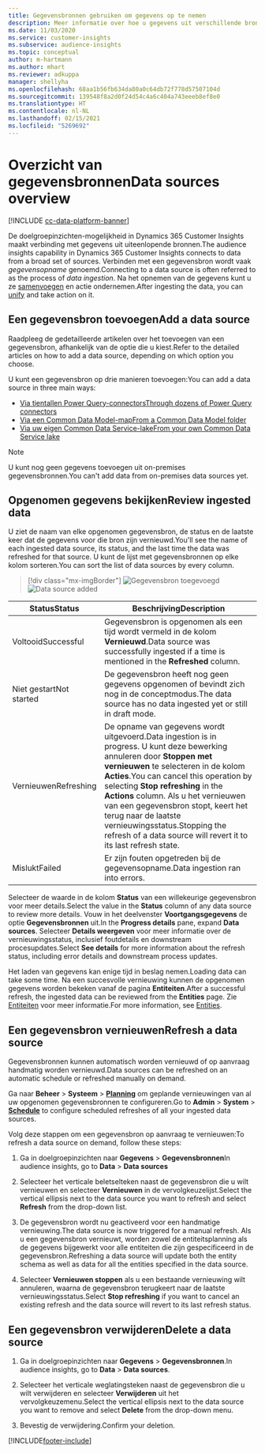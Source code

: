 ```yaml
---
title: Gegevensbronnen gebruiken om gegevens op te nemen
description: Meer informatie over hoe u gegevens uit verschillende bronnen kunt importeren.
ms.date: 11/03/2020
ms.service: customer-insights
ms.subservice: audience-insights
ms.topic: conceptual
author: m-hartmann
ms.author: mhart
ms.reviewer: adkuppa
manager: shellyha
ms.openlocfilehash: 68aa1b56fb634da80a0c64db72f778d57507104d
ms.sourcegitcommit: 139548f8a2d0f24d54c4a6c404a743eeeb8ef8e0
ms.translationtype: HT
ms.contentlocale: nl-NL
ms.lasthandoff: 02/15/2021
ms.locfileid: "5269692"
---
```

# <a name="data-sources-overview"></a><span data-ttu-id="ff69a-103">Overzicht van gegevensbronnen</span><span class="sxs-lookup"><span data-stu-id="ff69a-103">Data sources overview</span></span>

[!INCLUDE [cc-data-platform-banner](../includes/cc-data-platform-banner.md)]

<span data-ttu-id="ff69a-104">De doelgroepinzichten-mogelijkheid in Dynamics 365 Customer Insights maakt verbinding met gegevens uit uiteenlopende bronnen.</span><span class="sxs-lookup"><span data-stu-id="ff69a-104">The audience insights capability in Dynamics 365 Customer Insights connects to data from a broad set of sources.</span></span> <span data-ttu-id="ff69a-105">Verbinden met een gegevensbron wordt vaak *gegevensopname* genoemd.</span><span class="sxs-lookup"><span data-stu-id="ff69a-105">Connecting to a data source is often referred to as the process of *data ingestion*.</span></span> <span data-ttu-id="ff69a-106">Na het opnemen van de gegevens kunt u ze [samenvoegen](data-unification.md) en actie ondernemen.</span><span class="sxs-lookup"><span data-stu-id="ff69a-106">After ingesting the data, you can [unify](data-unification.md) and take action on it.</span></span>

## <a name="add-a-data-source"></a><span data-ttu-id="ff69a-107">Een gegevensbron toevoegen</span><span class="sxs-lookup"><span data-stu-id="ff69a-107">Add a data source</span></span>

<span data-ttu-id="ff69a-108">Raadpleeg de gedetailleerde artikelen over het toevoegen van een gegevensbron, afhankelijk van de optie die u kiest.</span><span class="sxs-lookup"><span data-stu-id="ff69a-108">Refer to the detailed articles on how to add a data source, depending on which option you choose.</span></span>

<span data-ttu-id="ff69a-109">U kunt een gegevensbron op drie manieren toevoegen:</span><span class="sxs-lookup"><span data-stu-id="ff69a-109">You can add a data source in three main ways:</span></span>

- [<span data-ttu-id="ff69a-110">Via tientallen Power Query-connectors</span><span class="sxs-lookup"><span data-stu-id="ff69a-110">Through dozens of Power Query connectors</span></span>](connect-power-query.md)
- [<span data-ttu-id="ff69a-111">Via een Common Data Model-map</span><span class="sxs-lookup"><span data-stu-id="ff69a-111">From a Common Data Model folder</span></span>](connect-common-data-model.md)
- [<span data-ttu-id="ff69a-112">Via uw eigen Common Data Service-lake</span><span class="sxs-lookup"><span data-stu-id="ff69a-112">From your own Common Data Service lake</span></span>](connect-common-data-service-lake.md)

> [!NOTE]
> <span data-ttu-id="ff69a-113">U kunt nog geen gegevens toevoegen uit on-premises gegevensbronnen.</span><span class="sxs-lookup"><span data-stu-id="ff69a-113">You can't add data from on-premises data sources yet.</span></span>

## <a name="review-ingested-data"></a><span data-ttu-id="ff69a-114">Opgenomen gegevens bekijken</span><span class="sxs-lookup"><span data-stu-id="ff69a-114">Review ingested data</span></span>

<span data-ttu-id="ff69a-115">U ziet de naam van elke opgenomen gegevensbron, de status en de laatste keer dat de gegevens voor die bron zijn vernieuwd.</span><span class="sxs-lookup"><span data-stu-id="ff69a-115">You'll see the name of each ingested data source, its status, and the last time the data was refreshed for that source.</span></span> <span data-ttu-id="ff69a-116">U kunt de lijst met gegevensbronnen op elke kolom sorteren.</span><span class="sxs-lookup"><span data-stu-id="ff69a-116">You can sort the list of data sources by every column.</span></span>

> [!div class="mx-imgBorder"]
> <span data-ttu-id="ff69a-117">![Gegevensbron toegevoegd](media/configure-data-datasource-added.png "Gegevensbron toegevoegd")</span><span class="sxs-lookup"><span data-stu-id="ff69a-117">![Data source added](media/configure-data-datasource-added.png "Data source added")</span></span>

|<span data-ttu-id="ff69a-118">Status</span><span class="sxs-lookup"><span data-stu-id="ff69a-118">Status</span></span>  |<span data-ttu-id="ff69a-119">Beschrijving</span><span class="sxs-lookup"><span data-stu-id="ff69a-119">Description</span></span>  |
|---------|---------|
|<span data-ttu-id="ff69a-120">Voltooid</span><span class="sxs-lookup"><span data-stu-id="ff69a-120">Successful</span></span>   |<span data-ttu-id="ff69a-121">Gegevensbron is opgenomen als een tijd wordt vermeld in de kolom **Vernieuwd**.</span><span class="sxs-lookup"><span data-stu-id="ff69a-121">Data source was successfully ingested if a time is mentioned in the **Refreshed** column.</span></span>
|<span data-ttu-id="ff69a-122">Niet gestart</span><span class="sxs-lookup"><span data-stu-id="ff69a-122">Not started</span></span>   |<span data-ttu-id="ff69a-123">De gegevensbron heeft nog geen gegevens opgenomen of bevindt zich nog in de conceptmodus.</span><span class="sxs-lookup"><span data-stu-id="ff69a-123">The data source has no data ingested yet or still in draft mode.</span></span>         |
|<span data-ttu-id="ff69a-124">Vernieuwen</span><span class="sxs-lookup"><span data-stu-id="ff69a-124">Refreshing</span></span>    |<span data-ttu-id="ff69a-125">De opname van gegevens wordt uitgevoerd.</span><span class="sxs-lookup"><span data-stu-id="ff69a-125">Data ingestion is in progress.</span></span> <span data-ttu-id="ff69a-126">U kunt deze bewerking annuleren door **Stoppen met vernieuwen** te selecteren in de kolom **Acties**.</span><span class="sxs-lookup"><span data-stu-id="ff69a-126">You can cancel this operation by selecting **Stop refreshing** in the **Actions** column.</span></span> <span data-ttu-id="ff69a-127">Als u het vernieuwen van een gegevensbron stopt, keert het terug naar de laatste vernieuwingsstatus.</span><span class="sxs-lookup"><span data-stu-id="ff69a-127">Stopping the refresh of a data source will revert it to its last refresh state.</span></span>       |
|<span data-ttu-id="ff69a-128">Mislukt</span><span class="sxs-lookup"><span data-stu-id="ff69a-128">Failed</span></span>     |<span data-ttu-id="ff69a-129">Er zijn fouten opgetreden bij de gegevensopname.</span><span class="sxs-lookup"><span data-stu-id="ff69a-129">Data ingestion ran into errors.</span></span>         |

<span data-ttu-id="ff69a-130">Selecteer de waarde in de kolom **Status** van een willekeurige gegevensbron voor meer details.</span><span class="sxs-lookup"><span data-stu-id="ff69a-130">Select the value in the **Status** column of any data source to review more details.</span></span> <span data-ttu-id="ff69a-131">Vouw in het deelvenster **Voortgangsgegevens** de optie **Gegevensbronnen** uit.</span><span class="sxs-lookup"><span data-stu-id="ff69a-131">In the **Progress details** pane, expand **Data sources**.</span></span> <span data-ttu-id="ff69a-132">Selecteer **Details weergeven** voor meer informatie over de vernieuwingsstatus, inclusief foutdetails en downstream procesupdates.</span><span class="sxs-lookup"><span data-stu-id="ff69a-132">Select **See details** for more information about the refresh status, including error details and downstream process updates.</span></span>

<span data-ttu-id="ff69a-133">Het laden van gegevens kan enige tijd in beslag nemen.</span><span class="sxs-lookup"><span data-stu-id="ff69a-133">Loading data can take some time.</span></span> <span data-ttu-id="ff69a-134">Na een succesvolle vernieuwing kunnen de opgenomen gegevens worden bekeken vanaf de pagina **Entiteiten**.</span><span class="sxs-lookup"><span data-stu-id="ff69a-134">After a successful refresh, the ingested data can be reviewed from the **Entities** page.</span></span> <span data-ttu-id="ff69a-135">Zie [Entiteiten](entities.md) voor meer informatie.</span><span class="sxs-lookup"><span data-stu-id="ff69a-135">For more information, see [Entities](entities.md).</span></span>

## <a name="refresh-a-data-source"></a><span data-ttu-id="ff69a-136">Een gegevensbron vernieuwen</span><span class="sxs-lookup"><span data-stu-id="ff69a-136">Refresh a data source</span></span>

<span data-ttu-id="ff69a-137">Gegevensbronnen kunnen automatisch worden vernieuwd of op aanvraag handmatig worden vernieuwd.</span><span class="sxs-lookup"><span data-stu-id="ff69a-137">Data sources can be refreshed on an automatic schedule or refreshed manually on demand.</span></span> 

<span data-ttu-id="ff69a-138">Ga naar **Beheer** > **Systeem** > [**Planning**](system.md#schedule-tab) om geplande vernieuwingen van al uw opgenomen gegevensbronnen te configureren.</span><span class="sxs-lookup"><span data-stu-id="ff69a-138">Go to **Admin** > **System** > [**Schedule**](system.md#schedule-tab) to configure scheduled refreshes of all your ingested data sources.</span></span>

<span data-ttu-id="ff69a-139">Volg deze stappen om een gegevensbron op aanvraag te vernieuwen:</span><span class="sxs-lookup"><span data-stu-id="ff69a-139">To refresh a data source on demand, follow these steps:</span></span>

1. <span data-ttu-id="ff69a-140">Ga in doelgroepinzichten naar **Gegevens** > **Gegevensbronnen**</span><span class="sxs-lookup"><span data-stu-id="ff69a-140">In audience insights, go to **Data** > **Data sources**</span></span>

2. <span data-ttu-id="ff69a-141">Selecteer het verticale beletselteken naast de gegevensbron die u wilt vernieuwen en selecteer **Vernieuwen** in de vervolgkeuzelijst.</span><span class="sxs-lookup"><span data-stu-id="ff69a-141">Select the vertical ellipsis next to the data source you want to refresh and select **Refresh** from the drop-down list.</span></span>

3. <span data-ttu-id="ff69a-142">De gegevensbron wordt nu geactiveerd voor een handmatige vernieuwing.</span><span class="sxs-lookup"><span data-stu-id="ff69a-142">The data source is now triggered for a manual refresh.</span></span> <span data-ttu-id="ff69a-143">Als u een gegevensbron vernieuwt, worden zowel de entiteitsplanning als de gegevens bijgewerkt voor alle entiteiten die zijn gespecificeerd in de gegevensbron.</span><span class="sxs-lookup"><span data-stu-id="ff69a-143">Refreshing a data source will update both the entity schema as well as data for all the entities specified in the data source.</span></span>

4. <span data-ttu-id="ff69a-144">Selecteer **Vernieuwen stoppen** als u een bestaande vernieuwing wilt annuleren, waarna de gegevensbron terugkeert naar de laatste vernieuwingsstatus.</span><span class="sxs-lookup"><span data-stu-id="ff69a-144">Select **Stop refreshing** if you want to cancel an existing refresh and the data source will revert to its last refresh status.</span></span>

## <a name="delete-a-data-source"></a><span data-ttu-id="ff69a-145">Een gegevensbron verwijderen</span><span class="sxs-lookup"><span data-stu-id="ff69a-145">Delete a data source</span></span>

1. <span data-ttu-id="ff69a-146">Ga in doelgroepinzichten naar **Gegevens** > **Gegevensbronnen**.</span><span class="sxs-lookup"><span data-stu-id="ff69a-146">In audience insights, go to **Data** > **Data sources**.</span></span>

2. <span data-ttu-id="ff69a-147">Selecteer het verticale weglatingsteken naast de gegevensbron die u wilt verwijderen en selecteer **Verwijderen** uit het vervolgkeuzemenu.</span><span class="sxs-lookup"><span data-stu-id="ff69a-147">Select the vertical ellipsis next to the data source you want to remove and select **Delete** from the drop-down menu.</span></span>

3. <span data-ttu-id="ff69a-148">Bevestig de verwijdering.</span><span class="sxs-lookup"><span data-stu-id="ff69a-148">Confirm your deletion.</span></span>


[!INCLUDE[footer-include](../includes/footer-banner.md)]
